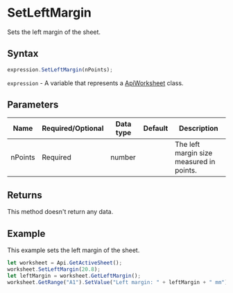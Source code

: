 # SetLeftMargin

Sets the left margin of the sheet.

## Syntax

```javascript
expression.SetLeftMargin(nPoints);
```

`expression` - A variable that represents a [ApiWorksheet](../ApiWorksheet.md) class.

## Parameters

| **Name** | **Required/Optional** | **Data type** | **Default** | **Description** |
| ------------- | ------------- | ------------- | ------------- | ------------- |
| nPoints | Required | number |  | The left margin size measured in points. |

## Returns

This method doesn't return any data.

## Example

This example sets the left margin of the sheet.

```javascript editor-xlsx
let worksheet = Api.GetActiveSheet();
worksheet.SetLeftMargin(20.8);
let leftMargin = worksheet.GetLeftMargin();
worksheet.GetRange("A1").SetValue("Left margin: " + leftMargin + " mm");
```

